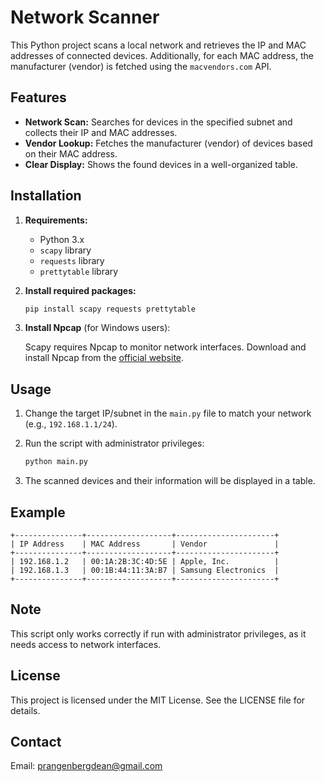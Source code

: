 
# Network Scanner

This Python project scans a local network and retrieves the IP and MAC addresses of connected devices. Additionally, for each MAC address, the manufacturer (vendor) is fetched using the `macvendors.com` API.

## Features

- **Network Scan:** Searches for devices in the specified subnet and collects their IP and MAC addresses.
- **Vendor Lookup:** Fetches the manufacturer (vendor) of devices based on their MAC address.
- **Clear Display:** Shows the found devices in a well-organized table.

## Installation

1. **Requirements:**
   - Python 3.x
   - `scapy` library
   - `requests` library
   - `prettytable` library

2. **Install required packages:**

   ```bash
   pip install scapy requests prettytable
   ```

3. **Install Npcap** (for Windows users):

   Scapy requires Npcap to monitor network interfaces. Download and install Npcap from the [official website](https://nmap.org/npcap/).

## Usage

1. Change the target IP/subnet in the `main.py` file to match your network (e.g., `192.168.1.1/24`).

2. Run the script with administrator privileges:

   ```bash
   python main.py
   ```

3. The scanned devices and their information will be displayed in a table.

## Example

```plaintext
+---------------+-------------------+----------------------+
| IP Address    | MAC Address       | Vendor               |
+---------------+-------------------+----------------------+
| 192.168.1.2   | 00:1A:2B:3C:4D:5E | Apple, Inc.          |
| 192.168.1.3   | 00:1B:44:11:3A:B7 | Samsung Electronics  |
+---------------+-------------------+----------------------+
```

## Note
This script only works correctly if run with administrator privileges, as it needs access to network interfaces.

## License
This project is licensed under the MIT License. See the LICENSE file for details.

## Contact
Email: prangenbergdean@gmail.com
